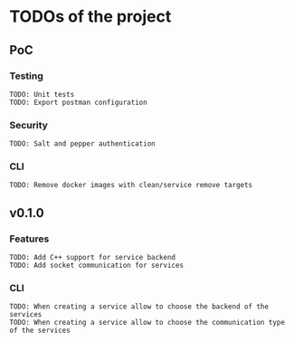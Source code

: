 # TODOs of the project

## PoC
### Testing
    TODO: Unit tests
    TODO: Export postman configuration

### Security
    TODO: Salt and pepper authentication

### CLI
    TODO: Remove docker images with clean/service remove targets


## v0.1.0

### Features
    TODO: Add C++ support for service backend
    TODO: Add socket communication for services

### CLI
    TODO: When creating a service allow to choose the backend of the services
    TODO: When creating a service allow to choose the communication type of the services
